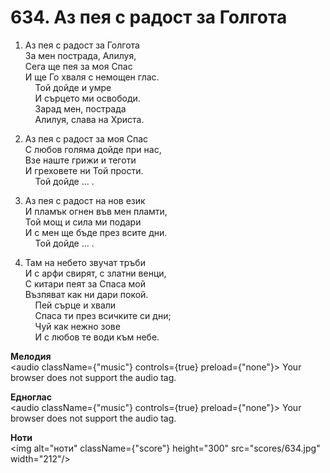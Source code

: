 # 634. Аз пея с радост за Голгота  

1. Аз пея с радост за Голгота  
За мен пострада, Алилуя,  
Сега ще пея за моя Спас  
И ще Го хваля с немощен глас.  
    Той дойде и умре  
    И сърцето ми освободи.  
    Зарад мен, пострада  
    Алилуя, слава на Христа.  

2. Аз пея с радост за моя Спас  
С любов голяма дойде при нас,  
Взе наште грижи и теготи  
И греховете ни Той прости.  
    Той дойде ... .  

3. Аз пея с радост на нов език  
И пламък огнен във мен пламти,  
Той мощ и сила ми подари  
И с мен ще бъде през всите дни.  
    Той дойде ... .  

4. Там на небето звучат тръби  
И с арфи свирят, с златни венци,  
С китари пеят за Спаса мой  
Възпяват как ни дари покой.  
    Пей сърце и хвали  
    Спаса ти през всичките си дни;  
    Чуй как нежно зове  
    И с любов те води към небе.  

__Мелодия__  
<audio className={"music"} controls={true} preload={"none"}><source src="mp3/634.mp3" type="audio/mpeg"/>
Your browser does not support the audio tag.
</audio>  

__Едноглас__  
<audio className={"music"} controls={true} preload={"none"}><source src="transp/634.mp3" type="audio/mpeg"/>
Your browser does not support the audio tag.
</audio>  

__Ноти__  
<img alt="ноти" className={"score"} height="300" src="scores/634.jpg" width="212"/>
